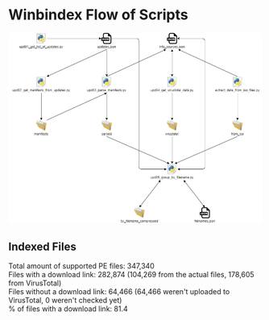 # Winbindex Flow of Scripts

![winbindex-scripts-flow.png](winbindex-scripts-flow.png)

## Indexed Files

<!--FileStats-->
Total amount of supported PE files: 347,340  
Files with a download link: 282,874 (104,269 from the actual files, 178,605 from VirusTotal)  
Files without a download link: 64,466 (64,466 weren't uploaded to VirusTotal, 0 weren't checked yet)  
% of files with a download link: 81.4  
<!--/FileStats-->
